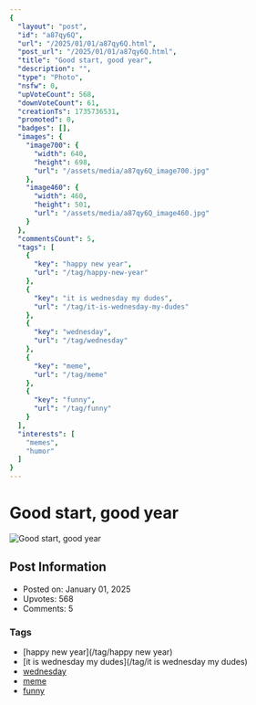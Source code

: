 ```yaml
---
{
  "layout": "post",
  "id": "a87qy6Q",
  "url": "/2025/01/01/a87qy6Q.html",
  "post_url": "/2025/01/01/a87qy6Q.html",
  "title": "Good start, good year",
  "description": "",
  "type": "Photo",
  "nsfw": 0,
  "upVoteCount": 568,
  "downVoteCount": 61,
  "creationTs": 1735736531,
  "promoted": 0,
  "badges": [],
  "images": {
    "image700": {
      "width": 640,
      "height": 698,
      "url": "/assets/media/a87qy6Q_image700.jpg"
    },
    "image460": {
      "width": 460,
      "height": 501,
      "url": "/assets/media/a87qy6Q_image460.jpg"
    }
  },
  "commentsCount": 5,
  "tags": [
    {
      "key": "happy new year",
      "url": "/tag/happy-new-year"
    },
    {
      "key": "it is wednesday my dudes",
      "url": "/tag/it-is-wednesday-my-dudes"
    },
    {
      "key": "wednesday",
      "url": "/tag/wednesday"
    },
    {
      "key": "meme",
      "url": "/tag/meme"
    },
    {
      "key": "funny",
      "url": "/tag/funny"
    }
  ],
  "interests": [
    "memes",
    "humor"
  ]
}
---
```


# Good start, good year

![Good start, good year](/assets/media/a87qy6Q_image700.jpg)

## Post Information

- Posted on: January 01, 2025
- Upvotes: 568
- Comments: 5

### Tags

- [happy new year](/tag/happy new year)
- [it is wednesday my dudes](/tag/it is wednesday my dudes)
- [wednesday](/tag/wednesday)
- [meme](/tag/meme)
- [funny](/tag/funny)
